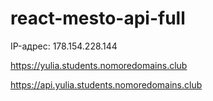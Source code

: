 # react-mesto-api-full

IP-адрес: 178.154.228.144

https://yulia.students.nomoredomains.club

https://api.yulia.students.nomoredomains.club